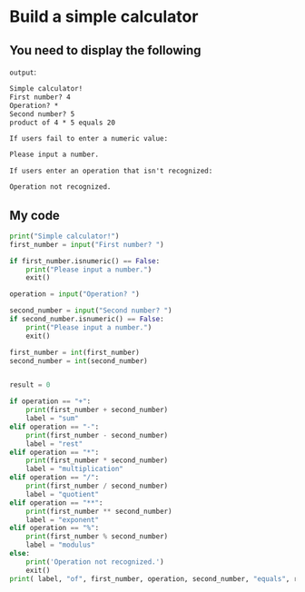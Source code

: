 # Build a simple calculator

## You need to display the following

`output`:

```txt
Simple calculator!
First number? 4
Operation? *
Second number? 5
product of 4 * 5 equals 20
```

`If users fail to enter a numeric value:`

```txt
Please input a number.
```

`If users enter an operation that isn't recognized:`

```txt
Operation not recognized.
```

## My code

```python
print("Simple calculator!")
first_number = input("First number? ")

if first_number.isnumeric() == False:
    print("Please input a number.")
    exit()

operation = input("Operation? ")

second_number = input("Second number? ")
if second_number.isnumeric() == False:
    print("Please input a number.")
    exit()

first_number = int(first_number)
second_number = int(second_number)


result = 0

if operation == "+":
    print(first_number + second_number)
    label = "sum"
elif operation == "-":
    print(first_number - second_number)
    label = "rest"
elif operation == "*":
    print(first_number * second_number)
    label = "multiplication"
elif operation == "/":
    print(first_number / second_number)
    label = "quotient"
elif operation == "**":
    print(first_number ** second_number)
    label = "exponent"
elif operation == "%":
    print(first_number % second_number)
    label = "modulus"
else:
    print('Operation not recognized.')
    exit()
print( label, "of", first_number, operation, second_number, "equals", result )
```
